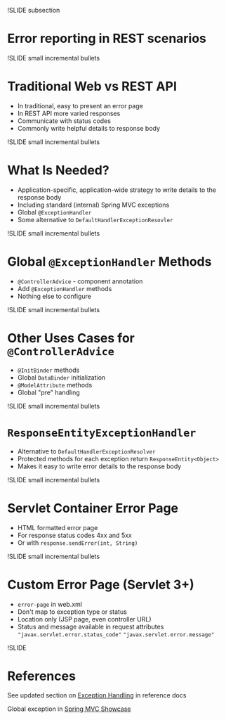 !SLIDE subsection
# Error reporting in REST scenarios

!SLIDE small incremental bullets
# Traditional Web vs REST API

* In traditional, easy to present an error page
* In REST API more varied responses
* Communicate with status codes
* Commonly write helpful details to response body

!SLIDE small incremental bullets
# What Is Needed?

* Application-specific, application-wide strategy to write details to the response body
* Including standard (internal) Spring MVC exceptions
* Global `@ExceptionHandler`
* Some alternative to `DefaultHandlerExceptionResovler`

!SLIDE small incremental bullets
# Global `@ExceptionHandler` Methods
 
* `@ControllerAdvice` - component annotation
* Add `@ExceptionHandler` methods
* Nothing else to configure

!SLIDE small incremental bullets
# Other Uses Cases for `@ControllerAdvice`
 
* `@InitBinder` methods
* Global `DataBinder` initialization
* `@ModelAttribute` methods
* Global "pre" handling

!SLIDE small incremental bullets
# `ResponseEntityExceptionHandler`

* Alternative to `DefaultHandlerExceptionResolver`
* Protected methods for each exception return `ResponseEntity<Object>`
* Makes it easy to write error details to the response body

!SLIDE small incremental bullets
# Servlet Container Error Page

* HTML formatted error page
* For response status codes 4xx and 5xx
* Or with `response.sendError(int, String)`

!SLIDE small incremental bullets
# Custom Error Page (Servlet 3+)

* `error-page` in web.xml
* Don't map to exception type or status
* Location only (JSP page, even controller URL)
* Status and message available in request attributes `"javax.servlet.error.status_code"` `"javax.servlet.error.message"`

!SLIDE
# References

See updated section on [Exception Handling](http://static.springsource.org/spring-framework/docs/3.2.0.BUILD-SNAPSHOT/reference/htmlsingle/#mvc-exceptionhandlers) in reference docs

Global exception in [Spring MVC Showcase](https://github.com/springsource/spring-mvc-showcase)







